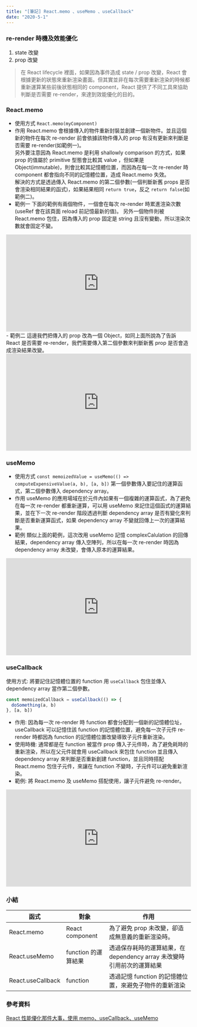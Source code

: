 ```yaml
---
title: "[筆記] React.memo 、useMemo 、useCallback"
date: "2020-5-1"
---
```


### re-render 時機及效能優化

1. state 改變
2. prop 改變

> 在 React lifecycle 裡面，如果因為事件造成 state / prop 改變，React 會根據更新的狀態來重新渲染畫面。但其實並非在每次需要重新渲染的時候都重新運算某些前後狀態相同的 component，React 提供了不同工具來協助判斷是否需要 re-render，來達到效能優化的目的。

### React.memo

- 使用方式
  `React.memo(myComponent)`
- 作用
  React.memo 會根據傳入的物件重新封裝並創建一個新物件。並且這個新的物件在每次 re-render 前會依據該物件傳入的 prop 有沒有更新來判斷是否需要 re-render(如範例一)。  
  另外要注意因為 React.memo 是利用 shallowly comparison 的方式，如果 prop 的值屬於 primitive 型態會比較其 value ，但如果是 Object(immutable)，則會比較其記憶體位置，而因為在每一次 re-render 時 component 都會指向不同的記憶體位置，造成 React.memo 失效。  
  解決的方式是透過傳入 React.memo 的第二個參數(一個判斷新舊 props 是否會渲染相同結果的函式)，如果結果相同 `return true`，反之 `return false`(如範例二)。
- 範例一
下面的範例有兩個物件，一個會在每次 re-render 時累進渲染次數(useRef 會在該頁面 reload 前記憶最新的值)。
另外一個物件則被 React.memo 包住，因為傳入的 prop 固定是 string 且沒有變動，所以渲染次數就會固定不變。
<iframe height="265" style="width: 100%;" scrolling="no" title="React.memo demo" src="https://codepen.io/ianchen6501/embed/vYyxzzr?height=265&theme-id=light&default-tab=js,result" frameborder="no" loading="lazy" allowtransparency="true" allowfullscreen="true">
  See the Pen <a href='https://codepen.io/ianchen6501/pen/vYyxzzr'>React.memo demo</a> by ianchen6501
  (<a href='https://codepen.io/ianchen6501'>@ianchen6501</a>) on <a href='https://codepen.io'>CodePen</a>.
</iframe>
- 範例二
這邊我們把傳入的 prop 改為一個 Object，如同上面所說為了告訴 React 是否需要 re-render，我們需要傳入第二個參數來判斷新舊 prop 是否會造成渲染結果改變。
<iframe height="265" style="width: 100%;" scrolling="no" title="React.memo demo2" src="https://codepen.io/ianchen6501/embed/abBJQgO?height=265&theme-id=light&default-tab=js,result" frameborder="no" loading="lazy" allowtransparency="true" allowfullscreen="true">
  See the Pen <a href='https://codepen.io/ianchen6501/pen/abBJQgO'>React.memo demo2</a> by ianchen6501
  (<a href='https://codepen.io/ianchen6501'>@ianchen6501</a>) on <a href='https://codepen.io'>CodePen</a>.
</iframe>

### useMemo

- 使用方式
  `const memoizedValue = useMemo(() => computeExpensiveValue(a, b), [a, b])`
  第一個參數傳入要記住的運算函式，第二個參數傳入 dependency array。
- 作用
  useMemo 的應用場域在於元件內如果有一個複雜的運算函式，為了避免在每一次 re-render 都重新運算，可以用 useMemo 來記住這個函式的運算結果，並在下一次 re-render 階段透過判斷 dependency array 是否有變化來判斷是否重新運算函式，如果 dependency array 不變就回傳上一次的運算結果。
- 範例
類似上面的範例，這次改用 useMemo 記憶 complexCalulation 的回傳結果，dependency array 傳入空陣列，所以在每一次 re-render 時因為 dependency array 未改變，會傳入原本的運算結果。
<iframe height="265" style="width: 100%;" scrolling="no" title="React.useMemo demo" src="https://codepen.io/ianchen6501/embed/eYBWWNB?height=265&theme-id=light&default-tab=js,result" frameborder="no" loading="lazy" allowtransparency="true" allowfullscreen="true">
  See the Pen <a href='https://codepen.io/ianchen6501/pen/eYBWWNB'>React.useMemo demo</a> by ianchen6501
  (<a href='https://codepen.io/ianchen6501'>@ianchen6501</a>) on <a href='https://codepen.io'>CodePen</a>.
</iframe>

### useCallback

使用方式:
將要記住記憶體位置的 function 用 `useCallback` 包住並傳入 dependency array 當作第二個參數。

```js
const memoizedCallback = useCallback(() => {
  doSomething(a, b)
}, [a, b])
```

- 作用:
  因為每一次 re-render 時 function 都會分配到一個新的記憶體位址，useCallback
  可以記憶住該 function 的記憶體位置，避免每一次子元件 re-render 時都因為 function 的記憶體位置改變導致子元件重新渲染。
- 使用時機:
  通常都是在 function 被當作 prop 傳入子元件時，為了避免耗時的重新渲染，所以在父元件就會用 useCallback 來包住 function 並且傳入 dependency array 來判斷是否重新創建 function，並且同時搭配 React.memo 包住子元件，來讓在 function 不變時，子元件可以避免重新渲染。
- 範例:
將 React.memo 及 useMemo 搭配使用，讓子元件避免 re-render。
<iframe height="265" style="width: 100%;" scrolling="no" title="React.useCallback demo" src="https://codepen.io/ianchen6501/embed/RwoVVdX?height=265&theme-id=light&default-tab=js,result" frameborder="no" loading="lazy" allowtransparency="true" allowfullscreen="true">
  See the Pen <a href='https://codepen.io/ianchen6501/pen/RwoVVdX'>React.useCallback demo</a> by ianchen6501
  (<a href='https://codepen.io/ianchen6501'>@ianchen6501</a>) on <a href='https://codepen.io'>CodePen</a>.
</iframe>

### 小結

| 函式              | 對象                | 作用                                                                   |
| ----------------- | ------------------- | ---------------------------------------------------------------------- |
| React.memo        | React component     | 為了避免 prop 未改變，卻造成無意義的重新渲染時。                       |
| React.useMemo     | function 的運算結果 | 透過保存耗時的運算結果，在 dependency array 未改變時引用前次的運算結果 |
| React.useCallback | function            | 透過記憶 function 的記憶體位置，來避免子物件的重新渲染                 |

### 參考資料

[React 性能優化那件大事，使用 memo、useCallback、useMemo](https://medium.com/手寫筆記/react-optimize-performance-using-memo-usecallback-usememo-a76b6b272df3)
